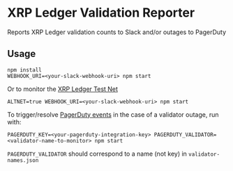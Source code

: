 # XRP Ledger Validation Reporter

Reports XRP Ledger validation counts to Slack and/or outages to PagerDuty

## Usage

````
npm install
WEBHOOK_URI=<your-slack-webhook-uri> npm start
````

Or to monitor the [XRP Ledger Test Net](https://ripple.com/build/xrp-test-net/)

````
ALTNET=true WEBHOOK_URI=<your-slack-webhook-uri> npm start
````

To trigger/resolve [PagerDuty events](https://v2.developer.pagerduty.com/docs/send-an-event-events-api-v2) in the case of a validator outage, run with:
````
PAGERDUTY_KEY=<your-pagerduty-integration-key> PAGERDUTY_VALIDATOR=<validator-name-to-monitor> npm start
````

`PAGERDUTY_VALIDATOR` should correspond to a name (not key) in `validator-names.json`
